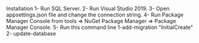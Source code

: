 Installation
1- Run SQL Server.
2- Run Visual Studio 2019.
3- Open appsettings.json file and change the connection string. 
4- Run Package Manager Console from tools => NuGet Package Manager => Package Manager Console.
5- Run this command line  1-add-migration "InitialCreate" 2- update-database
